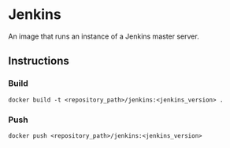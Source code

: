 # Jenkins
An image that runs an instance of a Jenkins master server.

## Instructions
### Build
`docker build -t <repository_path>/jenkins:<jenkins_version> .`
### Push
`docker push <repository_path>/jenkins:<jenkins_version>`
